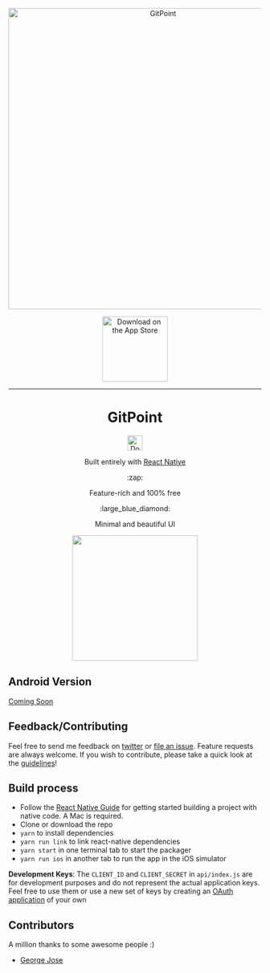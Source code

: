 <p align="center">
  <a href="https://gitpoint.co/">
    <img alt="GitPoint" title="GitPoint" src="http://i.imgur.com/vGXbQHn.png" width="600">
  </a>
</p>

<p align="center">
  <a href="https://itunes.apple.com/us/app/gitpoint/id1251245162?mt=8">
    <img alt="Download on the App Store" title="App Store" src="http://i.imgur.com/0n2zqHD.png" width="130">
  </a>
</p>

---

<h1 align="center">
  GitPoint
</h1>

<p align="center">
  <img alt="Download on the App Store" title="App Store" src="http://i.imgur.com/WOVV3Bb.png" width="30">
  <p align="center">Built entirely with <a href="https://facebook.github.io/react-native/">React Native</a></p>
</p>

<p align="center">
  :zap:
  <p align="center">Feature-rich and 100% free</p>
</p>

<p align="center">
  :large_blue_diamond:
  <p align="center">Minimal and beautiful UI</p>
</p>

<p align="center">
  <img src = "http://i.imgur.com/KhBsmXH.png" width=250>
</p>

## Android Version

[Coming Soon](https://github.com/housseindjirdeh/git-point/issues/2)

## Feedback/Contributing

Feel free to send me feedback on [twitter](https://twitter.com/hdjirdeh) or [file an issue](https://github.com/housseindjirdeh/git-point/issues/new). Feature requests are always welcome. If you wish to contribute, please take a quick look at the [guidelines](./CONTRIBUTING.md)!

## Build process

- Follow the [React Native Guide](https://facebook.github.io/react-native/docs/getting-started.html) for getting started building a project with native code. A Mac is required.
- Clone or download the repo
- `yarn` to install dependencies
- `yarn run link` to link react-native dependencies
- `yarn start` in one terminal tab to start the packager
- `yarn run ios` in another tab to run the app in the iOS simulator

**Development Keys**: The `CLIENT_ID` and `CLIENT_SECRET` in `api/index.js` are for development purposes and do not represent the actual application keys. Feel free to use them or use a new set of keys by creating an [OAuth application](https://github.com/settings/applications/new) of your own

## Contributors

A million thanks to some awesome people :)

* [George Jose](https://github.com/G2Jose)
